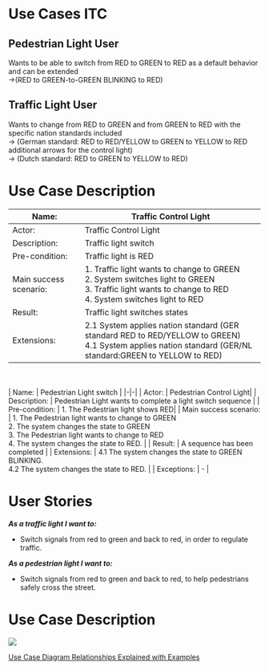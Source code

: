
# Use Cases ITC

## Pedestrian Light User
Wants to be able to switch from RED to GREEN to RED as a default behavior and can be extended <br>
->(RED to GREEN-to-GREEN BLINKING to RED) <br>

## Traffic Light User
Wants to change from RED to GREEN and from GREEN to RED with the specific nation standards included <br>
-> (German standard: RED to RED/YELLOW to GREEN to YELLOW to RED additional arrows for the control light) <br>
-> (Dutch standard: RED to GREEN to YELLOW to RED)



# Use Case Description

| Name: | Traffic Control Light|
|-|-|
| Actor: | Traffic Control Light |
| Description: | Traffic light switch |
| Pre-condition: | Traffic light is RED |
| Main success scenario: | 1. Traffic light wants to change to GREEN<br>2. System switches light to GREEN <br>3. Traffic light wants to change to RED<br>4. System switches light to RED|
| Result: | Traffic light switches states|
| Extensions: | 2.1 System applies nation standard (GER standard RED to RED/YELLOW to GREEN)<br> 4.1 System applies nation standard (GER/NL standard:GREEN to YELLOW to RED)<br>


<br><br>
| Name: | Pedestrian Light switch |
|-|-|
| Actor: | Pedestrian Control Light|
| Description: | Pedestrian Light wants to complete a light switch sequence  |
| Pre-condition: | 1. The Pedestrian light shows RED|
| Main success scenario: | 1. The Pedestrian light wants to change to GREEN <br>2. The system changes the state to GREEN <br>3. The Pedestrian light wants to change to RED <br>4. The system changes the state to RED. |
| Result: | A sequence has been completed |
| Extensions: | 4.1 The system changes the state to GREEN BLINKING.<br> 4.2 The system changes the state to RED. |
| Exceptions: | - |

<h1>User Stories</h1>

<b><i>As a traffic light I want to:</i></b>

* Switch signals from red to green and back to red, in order to regulate traffic.

<b><i>As a pedestrian light I want to:</i></b>

* Switch signals from red to green and back to red, to help pedestrians safely cross the street.

# Use Case Description
<img src = https://github.com/FontysVenlo/intelligent-traffic-control-prj3-g13-itc/blob/main/Analysis/UseCaseDiagram/PRJ3-UseCaseDiagram-TCL.svg>

[Use Case Diagram Relationships Explained with Examples](https://creately.com/blog/diagrams/use-case-diagram-relationships/ "Title")
